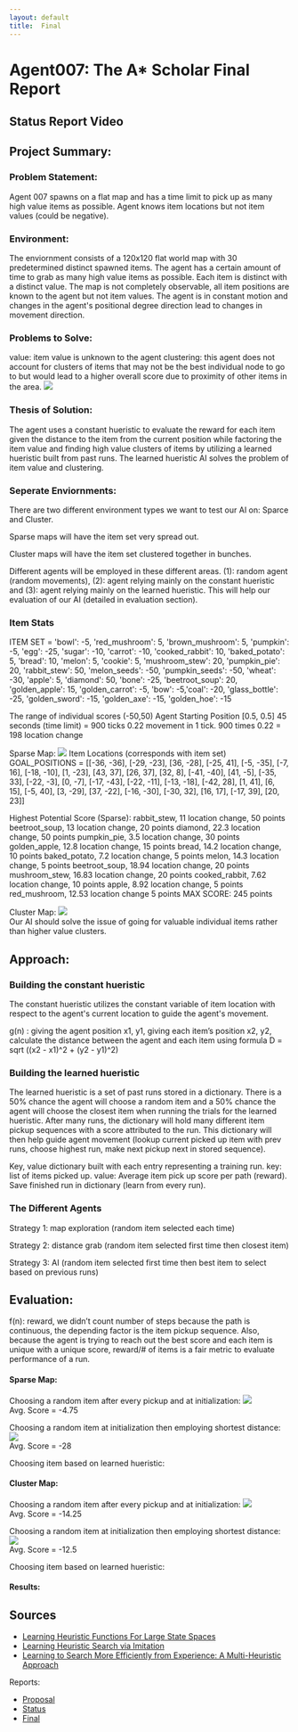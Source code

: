 ```yaml
---
layout: default
title:  Final
---
```


# Agent007: The A* Scholar Final Report

## Status Report Video

## Project Summary:

### Problem Statement:
Agent 007 spawns on a flat map and has a time limit to pick up as many high value items as possible. Agent knows item locations but not item values (could be negative).

### Environment:
The enviornment consists of a 120x120 flat world map with 30 predetermined distinct spawned items. The agent has a certain amount of time to grab as many high value items as possible. Each item is distinct with a distinct value. The map is not completely observable, all item positions are known to the agent but not item values. The agent is in constant motion and changes in the agent's positional degree direction lead to changes in movement direction.

### Problems to Solve:
value: item value is unknown to the agent
clustering: this agent does not account for clusters of items that may not be the best individual node to go to but would lead to a higher overall score due to proximity of other items in the area.
![](ClusteringVisualized.png?raw=true)<br>

### Thesis of Solution:
The agent uses a constant hueristic to evaluate the reward for each item given the distance to the item from the current position while factoring the item value and finding high value clusters of items by utilizing a learned hueristic built from past runs. The learned hueristic AI solves the problem of item value and clustering.

### Seperate Enviornments:
There are two different environment types we want to test our AI on: Sparce and Cluster.

Sparse maps will have the item set very spread out. 

Cluster maps will have the item set clustered together in bunches. 

Different agents will be employed in these different areas. (1): random agent (random movements), (2): agent relying mainly on the constant hueristic and (3): agent relying mainly on the learned hueristic. This will help our evaluation of our AI (detailed in evaluation section).

### Item Stats
ITEM SET = 'bowl': -5, 'red_mushroom': 5, 'brown_mushroom': 5, 'pumpkin': -5, 'egg': -25, 'sugar': -10, 'carrot': -10, 'cooked_rabbit': 10, 'baked_potato': 5, 'bread': 10, 'melon': 5, 'cookie': 5, 'mushroom_stew': 20, 'pumpkin_pie': 20, 'rabbit_stew': 50, 'melon_seeds': -50, 'pumpkin_seeds': -50, 'wheat': -30, 'apple': 5, 'diamond': 50, 'bone': -25, 'beetroot_soup': 20, 'golden_apple': 15, 'golden_carrot': -5, 'bow': -5,'coal': -20, 'glass_bottle': -25, 'golden_sword': -15, 'golden_axe': -15, 'golden_hoe': -15

The range of individual scores (-50,50)
Agent Starting Position [0.5, 0.5]
45 seconds (time limit) = 900 ticks
0.22 movement in 1 tick. 
900 times 0.22 = 198 location change

Sparse Map:
![](SparseMap.png?raw=true)
Item Locations (corresponds with item set)
GOAL_POSITIONS = [[-36, -36], [-29, -23], [36, -28], [-25, 41], [-5, -35], [-7, 16], [-18, -10], [1, -23], [43, 37],
                  [26, 37],
                  [32, 8], [-41, -40], [41, -5], [-35, 33], [-22, -3], [0, -7], [-17, -43], [-22, -11], [-13, -18],
                  [-42, 28],
                  [1, 41], [6, 15], [-5, 40], [3, -29], [37, -22], [-16, -30], [-30, 32], [16, 17], [-17, 39], [20, 23]]


Highest Potential Score (Sparse):
rabbit_stew, 11 location change, 50 points
beetroot_soup, 13 location change, 20 points
diamond, 22.3 location change, 50 points
pumpkin_pie, 3.5 location change, 30 points 
golden_apple, 12.8 location change, 15 points
bread, 14.2 location change, 10 points
baked_potato, 7.2 location change, 5 points
melon, 14.3 location change, 5 points
beetroot_soup, 18.94 location change, 20 points
mushroom_stew, 16.83 location change, 20 points
cooked_rabbit, 7.62 location change,  10 points 
apple,  8.92 location change, 5 points
red_mushroom, 12.53 location change 5 points
MAX SCORE: 245 points

Cluster Map:
![](ClusterMap.png?raw=true)<br>
Our AI should solve the issue of going for valuable individual items rather than higher value clusters. 
## Approach:

### Building the constant hueristic
The constant hueristic utilizes the constant variable of item location with respect to the agent's current location to guide the agent's movement.

g(n) : giving the agent position x1, y1, giving each item’s position x2, y2, calculate the distance between the agent and each item using formula D = sqrt ((x2 - x1)^2 + (y2 - y1)^2) 

### Building the learned hueristic
The learned hueristic is a set of past runs stored in a dictionary. There is a 50% chance the agent will choose a random item and a 50% chance the agent will choose the closest item when running the trials for the learned hueristic. After many runs, the dictionary will hold many different item pickup sequences with a score attributed to the run. This dictionary will then help guide agent movement (lookup current picked up item with prev runs, choose highest run, make next pickup next in stored sequence).

Key, value dictionary built with each entry representing a training run.
key: list of items picked up.
value: Average item pick up score per path (reward).
Save finished run in dictionary (learn from every run).


### The Different Agents
Strategy 1: map exploration (random item selected each time)

Strategy 2: distance grab (random item selected first time then closest item)

Strategy 3: AI (random item selected first time then best item to select based on previous runs)

## Evaluation:
f(n): reward, we didn’t count number of steps because the path is continuous, the depending factor is the item pickup sequence. Also, because the agent is trying to reach out the best score and each item is unique with a unique score, reward/# of items is a fair metric to evaluate performance of a run.

#### Sparse Map:
Choosing a random item after every pickup and at initialization: 
![](RandomSparse.png?raw=true)<br>
Avg. Score = -4.75 

Choosing a random item at initialization then employing shortest distance:
![](ShortestPathSparse.png?raw=true)<br>
Avg. Score = -28

Choosing item based on learned hueristic: 


#### Cluster Map:

Choosing a random item after every pickup and at initialization: 
![](RandomCluster.png?raw=true)<br>
Avg. Score = -14.25 

Choosing a random item at initialization then employing shortest distance:
![](ShortestPathCluster.png?raw=true)<br>
Avg. Score = -12.5

Choosing item based on learned hueristic: 

#### Results:


## Sources
- [Learning Heuristic Functions For Large State Spaces](https://www.sciencedirect.com/science/article/pii/S0004370211000877?fbclid=IwAR3o29EXShje6HAfJ-OC908yusSttGQ1AaaLXFmG_2wmK_0_tiwZCSYQCDI) 
- [Learning Heuristic Search via Imitation](http://proceedings.mlr.press/v78/bhardwaj17a/bhardwaj17a.pdf)
- [Learning to Search More Efficiently from Experience: A Multi-Heuristic Approach](https://www.cs.cmu.edu/~maxim/files/learningtosearch_socs15.pdf)

Reports:

- [Proposal](proposal.html)
- [Status](status.html)
- [Final](final.html)







